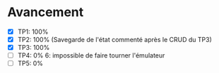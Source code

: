 # Avancement

- [x] TP1: 100%
- [x] TP2: 100% (Savegarde de l'état commenté après le CRUD du TP3)
- [x] TP3: 100%
- [ ] TP4: 0% 6: impossible de faire tourner l'émulateur
- [ ] TP5: 0%